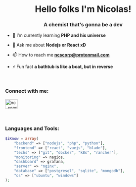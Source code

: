 <h1 align="center">Hello folks I'm Nicolas!</h1>
<h3 align="center">A chemist that's gonna be a dev</h3>

- 🌱 I’m currently learning **PHP and his universe**

- 💬 Ask me about **Nodejs or React xD**

- 📫 How to reach me **ncscorp@protonmail.com**

- ⚡ Fun fact **a bathtub is like a boat, but in reverse**

<br><h3 align="left">Connect with me:</h3>
<p align="left">
<a href="https://twitter.com/nc_scorp" target="blank"><img align="center" src="https://www.svgrepo.com/show/183608/twitter.svg" alt="nc_scorp" height="30" width="40" /></a>
</p>

<br>
<h3 align="left">Languages and Tools:</h3>

```php
$iKnow = array(
    "backend" => ["nodejs", "php", "python"],
    "frontend" => ["react", "vuejs", "blade"],
    "techs" => ["git", "docker", "k8s", "rancher"],
    "monitoring" => nagios,
    "dashboard" => grafana,
    "server" => "nginx",
    "database" => ["postgresql", "sqlite", "mongodb"],
    "os" => ["ubuntu", "windows"]
);
```
